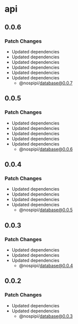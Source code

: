 # api

## 0.0.6

### Patch Changes

- Updated dependencies
- Updated dependencies
- Updated dependencies
- Updated dependencies
- Updated dependencies
- Updated dependencies
  - @nospipi/database@0.0.7

## 0.0.5

### Patch Changes

- Updated dependencies
- Updated dependencies
- Updated dependencies
- Updated dependencies
- Updated dependencies
  - @nospipi/database@0.0.6

## 0.0.4

### Patch Changes

- Updated dependencies
- Updated dependencies
- Updated dependencies
- Updated dependencies
  - @nospipi/database@0.0.5

## 0.0.3

### Patch Changes

- Updated dependencies
- Updated dependencies
- Updated dependencies
  - @nospipi/database@0.0.4

## 0.0.2

### Patch Changes

- Updated dependencies
- Updated dependencies
  - @nospipi/database@0.0.3

